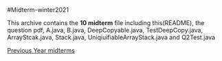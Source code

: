#Midterm-winter2021

This archive contains the **10 midterm** file including this(README), the question pdf, A.java, B.java,
DeepCopyable.java, TestDeepCopy.java, ArrayStcak.java, Stack.java, UniqiuifiableArrayStack.java and Q2Test.java

[Previous Year midterms](https://www.site.uottawa.ca/~turcotte/teaching/iti-1121/examinations/practice.html)
